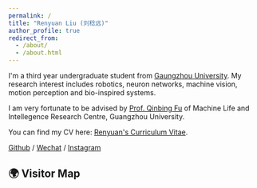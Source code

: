 ```yaml
---
permalink: /
title: "Renyuan Liu (刘稔远)"
author_profile: true
redirect_from: 
  - /about/
  - /about.html
---
```


I'm a third year undergraduate student from [Gaungzhou University](https://www.gzhu.edu.cn/xxgk/xxjj.htm). My research interest includes robotics, neuron networks, machine vision, motion perception and bio-inspired systems.

I am very fortunate to be advised by [Prof. Qinbing Fu](https://scholar.google.com/citations?hl=zh-CN&user=YIte1M8AAAAJ) of Machine Life and Intellegence Research Centre, Guangzhou University. 

You can find my CV here: [Renyuan's Curriculum Vitae](../assets/CV_RenyuanLiu.pdf).

[Github](https://github.com/Ryannnice) / [Wechat](../images/WeChat.png) / [Instagram](https://www.instagram.com/ren_yvan/)





## 🌍 Visitor Map

<div id="visitor-map" style="height: 400px; border-radius: 10px; margin-top: 2em;"></div>

<script>
  const map = L.map('visitor-map').setView([20, 0], 2);

  L.tileLayer('https://{s}.tile.openstreetmap.org/{z}/{x}/{y}.png', {
    attribution: '© OpenStreetMap contributors'
  }).addTo(map);

  // 聚类组
  const markers = L.markerClusterGroup();

  // 加载组织或历史访问数据
  fetch('/talkmap/leaflet_dist/org-locations.js')
    .then(response => response.text())
    .then(js => {
      eval(js); // 里面定义了 locations 数组
      locations.forEach(loc => {
        const marker = L.marker([loc.lat, loc.lon]).bindPopup(loc.name);
        markers.addLayer(marker);
      });
      map.addLayer(markers);
    });

  // 当前访客位置
  fetch('https://ipapi.co/json')
    .then(res => res.json())
    .then(data => {
      const lat = data.latitude, lon = data.longitude;
      const marker = L.marker([lat, lon]).bindPopup(`👋 You are here: ${data.city}, ${data.country_name}`);
      marker.addTo(map).openPopup();
      map.setView([lat, lon], 4);
    });
</script>

